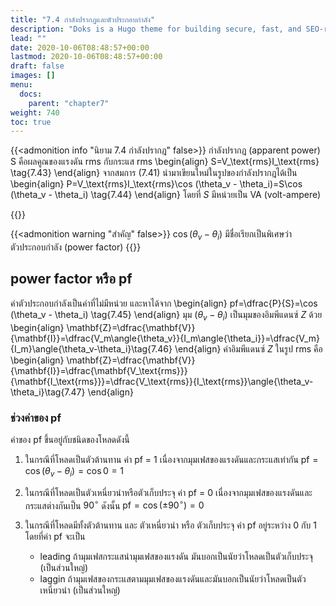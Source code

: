 ```yaml
---
title: "7.4 กำลังปรากฎและตัวประกอบกำลัง"
description: "Doks is a Hugo theme for building secure, fast, and SEO-ready documentation websites, which you can easily update and customize."
lead: ""
date: 2020-10-06T08:48:57+00:00
lastmod: 2020-10-06T08:48:57+00:00
draft: false
images: []
menu:
  docs:
    parent: "chapter7"
weight: 740
toc: true
---
```


{{<admonition info "นิยาม 7.4 กำลังปรากฎ" false>}}
กำลังปรากฎ (apparent power) S คือผลคูณของแรงดัน rms กับกระแส rms
\begin{align}
    S=V_\text{rms}I_\text{rms} \tag{7.43}
\end{align}
จากสมการ $(7.41)$ นำมาเขียนใหม่ในรูปของกำลังปรากฎได้เป็น
\begin{align}
    P=V_\text{rms}I_\text{rms}\cos (\theta_v - \theta_i)=S\cos (\theta_v - \theta_i) \tag{7.44}
\end{align}
โดยที่ $S$ มีหน่วยเป็น VA (volt-ampere)

{{</admonition>}}

{{<admonition warning "สำคัญ" false>}}
$\cos (\theta_v - \theta_i)$ มีชื่อเรียกเป็นพิเศษว่า ตัวประกอบกำลัง (power factor)
{{</admonition>}}

## **power factor หรือ pf** ##

ค่าตัวประกอบกำลังเป็นค่าที่ไม่มีหน่วย และหาได้จาก
\begin{align}
    pf=\dfrac{P}{S}=\cos (\theta_v - \theta_i) \tag{7.45}
\end{align}
มุม $(\theta_v - \theta_i)$ เป็นมุมของอิมพีแดนซ์ $Z$ ด้วย
\begin{align}
    \mathbf{Z}=\dfrac{\mathbf{V}}{\mathbf{I}}=\dfrac{V_m\angle{\theta_v}}{I_m\angle{\theta_i}}=\dfrac{V_m}{I_m}\angle{\theta_v-\theta_i}\tag{7.46}
\end{align}
ค่าอิมพีแดนซ์ $Z$ ในรูป rms คือ
\begin{align}
    \mathbf{Z}=\dfrac{\mathbf{V}}{\mathbf{I}}=\dfrac{\mathbf{V_\text{rms}}}{\mathbf{I_\text{rms}}}=\dfrac{V_\text{rms}}{I_\text{rms}}\angle{\theta_v-\theta_i}\tag{7.47}
\end{align}

### ช่วงค่าของ pf ###

ค่าของ pf ขึ้นอยู่กับชนิดของโหลดดังนี้

1. ในกรณีที่โหลดเป็นตัวต้านทาน ค่า pf = 1 เนื่องจากมุมเฟสของแรงดันและกระแสเท่ากัน $\mathrm{pf}=\cos (\theta_v - \theta_i)=\cos 0 = 1$
2. ในกรณีที่โหลดเป็นตัวเหนี่ยวนำหรือตัวเก็บประจุ ค่า pf = 0 เนื่องจากมุมเฟสของแรงดันและกระแสต่างกันเป็น $90^{\circ}$ ดังนั้น $\mathrm{pf}=\cos (\pm 90^{\circ})=0$

3. ในกรณีที่โหลดมีทั้งตัวต้านทาน และ ตัวเหนี่ยวนำ หรือ ตัวเก็บประจุ ค่า pf อยู่ระหว่าง 0 กับ 1 โดยที่ค่า pf จะเป็น
    - leading ถ้ามุมเฟสกระแสนำมุมเฟสของแรงดัน มันบอกเป็นนัยว่าโหลดเป็นตัวเก็บประจุ (เป็นส่วนใหญ่)
    - laggin ถ้ามุมเฟสของกระแสตามมุมเฟสของแรงดันและมันบอกเป็นนัยว่าโหลดเป็นตัวเหนี่ยวนำ (เป็นส่วนใหญ่)
